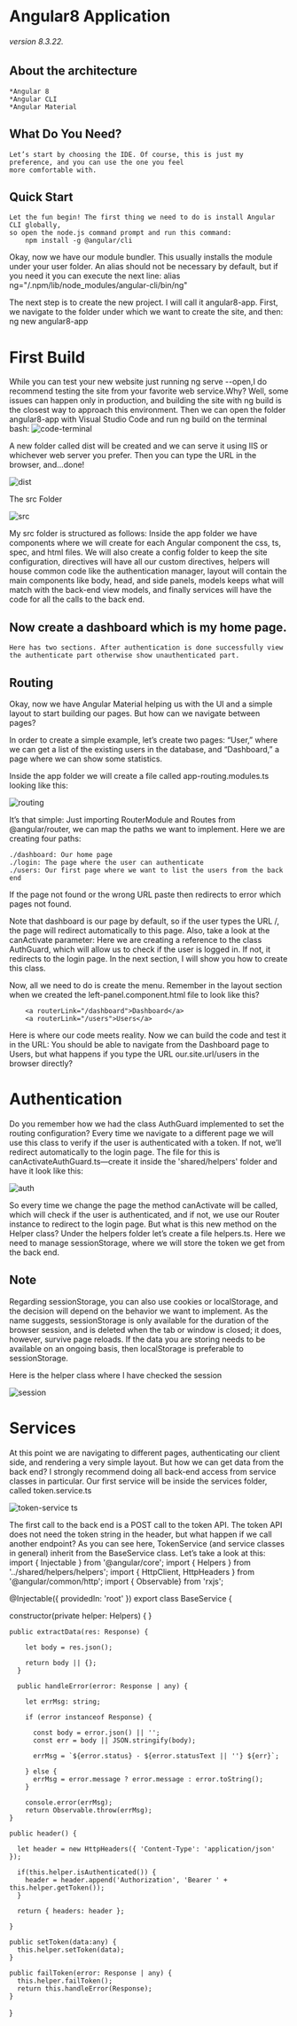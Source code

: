 
# Angular8 Application
###### version 8.3.22.

## About the architecture
	*Angular 8
	*Angular CLI
	*Angular Material
	
## What Do You Need?
	Let’s start by choosing the IDE. Of course, this is just my preference, and you can use the one you feel 
	more comfortable with. 
	
## Quick Start
	Let the fun begin! The first thing we need to do is install Angular CLI globally, 
	so open the node.js command prompt and run this command:
		npm install -g @angular/cli
	

Okay, now we have our module bundler. This usually installs the module under your user folder. 
An alias should not be necessary by default, but if you need it you can execute the next line:
	alias ng="<UserFolder>/.npm/lib/node_modules/angular-cli/bin/ng"

The next step is to create the new project. I will call it angular8-app. 
First, we navigate to the folder under which we want to create the site, and then:
	ng new angular8-app  
	
# First Build

While you can test your new website just running ng serve --open,I do recommend testing 
the site from your favorite web service.Why? Well, some issues can happen only in production, 
and building the site with ng build is the closest way to approach this environment. 
Then we can open the folder angular8-app with Visual Studio Code and run ng build on the terminal bash:
![code-terminal](https://user-images.githubusercontent.com/59535094/73367579-ee34de00-42d9-11ea-91db-684ca56cc292.png)

A new folder called dist will be created and we can serve it using IIS or whichever web server you prefer.
Then you can type the URL in the browser, and…done!

![dist](https://user-images.githubusercontent.com/59535094/73369632-1c67ed00-42dd-11ea-93cd-4ed658667058.png)

The src Folder
 
 ![src](https://user-images.githubusercontent.com/59535094/73369817-6d77e100-42dd-11ea-8b50-79732599c73a.png)
 
 My src folder is structured as follows: Inside the app folder we have components where we will 
 create for each Angular component the css, ts, spec, and html files. We will also create a config folder to 
 keep the site configuration, directives will have all our custom directives, helpers will house common code 
 like the authentication manager, layout will contain the main components like body, head, and side panels, 
 models keeps what will match with the back-end view models, and finally services will have the code for all 
 the calls to the back end.

 ## Now create a dashboard which is my home page.
	Here has two sections. After authentication is done successfully view the authenticate part otherwise show unauthenticated part.

## Routing
Okay, now we have Angular Material helping us with the UI and a simple layout to start building our pages. But how can we navigate between pages?

In order to create a simple example, let’s create two pages: “User,” where we can get a list of the existing users in the database, and “Dashboard,” a page where we can show some statistics.

Inside the app folder we will create a file called app-routing.modules.ts looking like this:

![routing](https://user-images.githubusercontent.com/59535094/73462866-a0d27280-43a6-11ea-926a-2b832c958e6a.png)

It’s that simple: Just importing RouterModule and Routes from @angular/router, we can map the paths we want to implement. Here we are creating four paths:

	./dashboard: Our home page
	./login: The page where the user can authenticate
	./users: Our first page where we want to list the users from the back end

If the page not found or the wrong URL paste then redirects to error which pages not found. 

Note that dashboard is our page by default, so if the user types the URL /, the page will redirect automatically to this page. Also, take a look at the canActivate parameter: Here we are creating a reference to the class AuthGuard, which will allow us to check if the user is logged in. If not, it redirects to the login page. In the next section, I will show you how to create this class.

Now, all we need to do is create the menu. Remember in the layout section when we created the left-panel.component.html file to look like this?
		
		<a routerLink="/dashboard">Dashboard</a>
        <a routerLink="/users">Users</a>

Here is where our code meets reality. Now we can build the code and test it in the URL: You should be able to navigate from the Dashboard page to Users, but what happens if you type the URL our.site.url/users in the browser directly?

# Authentication

Do you remember how we had the class AuthGuard implemented to set the routing configuration? Every time we navigate to a different page we will use this class to verify if the user is authenticated with a token. If not, we’ll redirect automatically to the login page. The file for this is canActivateAuthGuard.ts—create it inside the 'shared/helpers' folder and have it look like this:

![auth](https://user-images.githubusercontent.com/59535094/73460679-150b1700-43a3-11ea-8c22-24ba7f1e24cf.png)


So every time we change the page the method canActivate will be called, which will check if the user is authenticated, and if not, we use our Router instance to redirect to the login page. But what is this new method on the Helper class? Under the helpers folder let’s create a file helpers.ts. Here we need to manage sessionStorage, where we will store the token we get from the back end.

## Note
Regarding sessionStorage, you can also use cookies or localStorage, and the decision will depend on the behavior we want to implement.    As the name suggests, sessionStorage is only available for the duration of the browser session, and is deleted when the tab or window    is closed; it does, however, survive page reloads. If the data you are storing needs to be available on an ongoing basis, then            localStorage is preferable to sessionStorage.

Here is the helper class where I have checked the session 

![session](https://user-images.githubusercontent.com/59535094/73462214-9fed1100-43a5-11ea-9681-8e33191134ab.png)

# Services

At this point we are navigating to different pages, authenticating our client side, and rendering a very simple layout. But how we can get data from the back end? I strongly recommend doing all back-end access from service classes in particular. Our first service will be inside the services folder, called token.service.ts

![token-service ts](https://user-images.githubusercontent.com/59535094/73541103-cec5be80-445b-11ea-8697-9dfa651e532a.png)

The first call to the back end is a POST call to the token API. The token API does not need the token string in the header, but what happen if we call another endpoint? As you can see here, TokenService (and service classes in general) inherit from the BaseService class. Let’s take a look at this:
  import { Injectable } from '@angular/core';
import { Helpers } from '../shared/helpers/helpers';
import { HttpClient, HttpHeaders } from '@angular/common/http';
import { Observable} from 'rxjs';

@Injectable({
  providedIn: 'root'
})
export class BaseService {

  constructor(private helper: Helpers) { }

    public extractData(res: Response) {

        let body = res.json();
       
        return body || {};
      }

      public handleError(error: Response | any) {

        let errMsg: string;

        if (error instanceof Response) {

          const body = error.json() || '';
          const err = body || JSON.stringify(body);

          errMsg = `${error.status} - ${error.statusText || ''} ${err}`;

        } else {
          errMsg = error.message ? error.message : error.toString();
        }

        console.error(errMsg);
        return Observable.throw(errMsg);
    }

    public header() {

      let header = new HttpHeaders({ 'Content-Type': 'application/json' });

      if(this.helper.isAuthenticated()) {
        header = header.append('Authorization', 'Bearer ' + this.helper.getToken()); 
      }
      
      return { headers: header };

    }

    public setToken(data:any) {
      this.helper.setToken(data);
    }

    public failToken(error: Response | any) {
      this.helper.failToken();
      return this.handleError(Response);
    }

}








	
